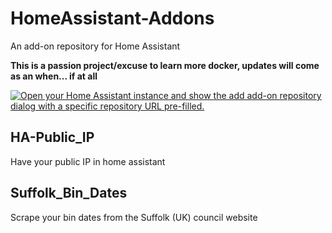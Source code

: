 # HomeAssistant-Addons
An add-on repository for Home Assistant

**This is a passion project/excuse to learn more docker, updates will come as an when... if at all**

[![Open your Home Assistant instance and show the add add-on repository dialog with a specific repository URL pre-filled.](https://my.home-assistant.io/badges/supervisor_add_addon_repository.svg)](https://my.home-assistant.io/redirect/supervisor_add_addon_repository/?repository_url=https%3A%2F%2Fgithub.com%2FTheDraca%2FHomeAssistant-Addons)

## HA-Public_IP
Have your public IP in home assistant

## Suffolk_Bin_Dates
Scrape your bin dates from the Suffolk (UK) council website